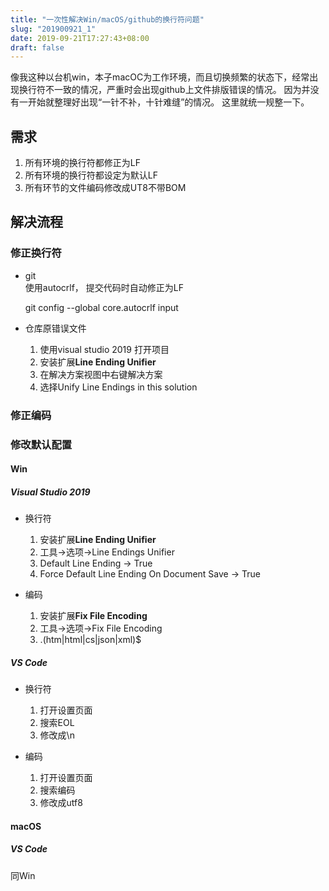 ```yaml
---
title: "一次性解决Win/macOS/github的换行符问题"
slug: "201900921_1"
date: 2019-09-21T17:27:43+08:00
draft: false
---
```


像我这种以台机win，本子macOC为工作环境，而且切换频繁的状态下，经常出现换行符不一致的情况，严重时会出现github上文件排版错误的情况。
因为并没有一开始就整理好出现“一针不补，十针难缝”的情况。
这里就统一规整一下。

<!--more-->

## 需求
1. 所有环境的换行符都修正为LF  
2. 所有环境的换行符都设定为默认LF  
3. 所有环节的文件编码修改成UT8不带BOM


## 解决流程  

### 修正换行符

- git  
使用autocrlf， 提交代码时自动修正为LF  

    git config --global core.autocrlf input

- 仓库原错误文件
    1. 使用visual studio 2019 打开项目  
    2. 安装扩展**Line Ending Unifier**  
    3. 在解决方案视图中右键解决方案  
    4. 选择Unify Line Endings in this solution

### 修正编码


### 修改默认配置  

#### Win  

##### Visual Studio 2019  
- 换行符
    1. 安装扩展**Line Ending Unifier**  
    2. 工具->选项->Line Endings Unifier
    3. Default Line Ending -> True
    4. Force Default Line Ending On Document Save -> True

- 编码  
    1. 安装扩展**Fix File Encoding**  
    2. 工具->选项->Fix File Encoding  
    3. \.(htm|html|cs|json|xml)$

##### VS Code  
- 换行符  
    1. 打开设置页面  
    2. 搜索EOL  
    3. 修改成\n  

- 编码  
    1. 打开设置页面  
    2. 搜索编码  
    3. 修改成utf8


#### macOS  

##### VS Code  
同Win